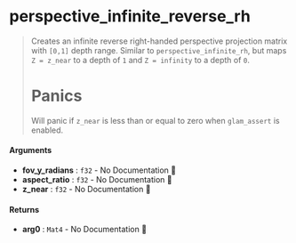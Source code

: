 # perspective\_infinite\_reverse\_rh

>  Creates an infinite reverse right-handed perspective projection matrix with `[0,1]` depth range.
>  Similar to `perspective_infinite_rh`, but maps `Z = z_near` to a depth of `1` and `Z = infinity` to a depth of `0`.
>  # Panics
>  Will panic if `z_near` is less than or equal to zero when `glam_assert` is enabled.

#### Arguments

- **fov\_y\_radians** : `f32` \- No Documentation 🚧
- **aspect\_ratio** : `f32` \- No Documentation 🚧
- **z\_near** : `f32` \- No Documentation 🚧

#### Returns

- **arg0** : `Mat4` \- No Documentation 🚧